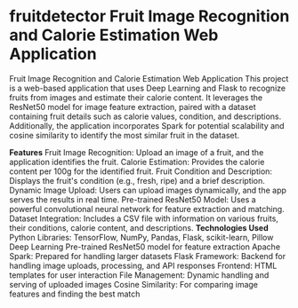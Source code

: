 # fruitdetector Fruit Image Recognition and Calorie Estimation Web Application
Fruit Image Recognition and Calorie Estimation Web Application
This project is a web-based application that uses Deep Learning and Flask to recognize fruits from images and estimate their calorie content. It leverages the ResNet50 model for image feature extraction, paired with a dataset containing fruit details such as calorie values, condition, and descriptions. Additionally, the application incorporates Spark for potential scalability and cosine similarity to identify the most similar fruit in the dataset.

**Features**
Fruit Image Recognition: Upload an image of a fruit, and the application identifies the fruit.
Calorie Estimation: Provides the calorie content per 100g for the identified fruit.
Fruit Condition and Description: Displays the fruit's condition (e.g., fresh, ripe) and a brief description.
Dynamic Image Upload: Users can upload images dynamically, and the app serves the results in real time.
Pre-trained ResNet50 Model: Uses a powerful convolutional neural network for feature extraction and matching.
Dataset Integration: Includes a CSV file with information on various fruits, their conditions, calorie content, and descriptions.
**Technologies Used**
Python
Libraries: TensorFlow, NumPy, Pandas, Flask, scikit-learn, Pillow
Deep Learning
Pre-trained ResNet50 model for feature extraction
Apache Spark: Prepared for handling larger datasets
Flask Framework: Backend for handling image uploads, processing, and API responses
Frontend: HTML templates for user interaction
File Management: Dynamic handling and serving of uploaded images
Cosine Similarity: For comparing image features and finding the best match
